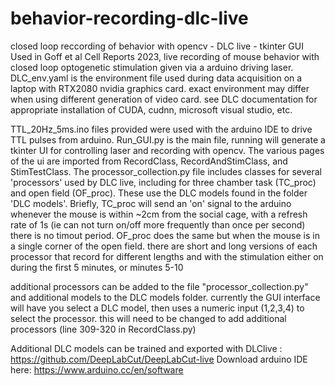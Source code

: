 # behavior-recording-dlc-live
closed loop reccording of behavior with opencv - DLC live - tkinter GUI
Used in Goff et al Cell Reports 2023, live recording of mouse behavior with closed loop optogenetic stimulation given via a arduino driving laser.
DLC_env.yaml is the environment file used during data acquisition on a laptop with RTX2080 nvidia graphics card. exact environment may differ when using different generation of video card. see DLC documentation for appropriate installation of CUDA, cudnn, microsoft visual studio, etc.

TTL_20Hz_5ms.ino files provided were used with the arduino IDE to drive TTL pulses from arduino.
Run_GUI.py is the main file, running will generate a tkinter UI for controlling laser and recording with opencv.
The various pages of the ui are imported from RecordClass, RecordAndStimClass, and StimTestClass.
The processor_collection.py file includes classes for several 'processors' used by DLC live, including for three chamber task (TC_proc) and open field (OF_proc). These use the DLC models found in the folder 'DLC models'. Briefly, TC_proc will send an 'on' signal to the arduino whenever the mouse is within ~2cm from the social cage, with a refresh rate of 1s (ie can not turn on/off more frequently than once per second) there is no timout period. OF_proc does the same but when the mouse is in a single corner of the open field.  there are short and long versions of each processor that record for different lengths and with the stimulation either on during the first 5 minutes, or minutes 5-10 

additional processors can be added to the file "processor_collection.py" and additional models to the DLC models folder. currently the GUI interface will have you select a DLC model, then uses a numeric input (1,2,3,4) to select the processor. this will need to be changed to add additional processors (line 309-320 in RecordClass.py)

Additional DLC models can be trained and exported with DLClive : https://github.com/DeepLabCut/DeepLabCut-live
Download arduino IDE here: https://www.arduino.cc/en/software

 
